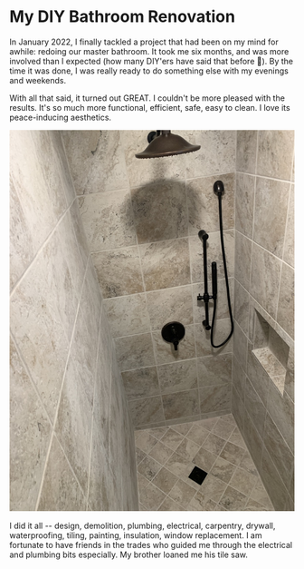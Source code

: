 # My DIY Bathroom Renovation

In January 2022, I finally tackled a project that had been on my mind for awhile: redoing our master bathroom.  It took me six months, and was more involved than I expected (how many DIY'ers have said that before 🤔).  By the time it was done, I was really ready to do something else with my evenings and weekends.

<!--more-->

With all that said, it turned out GREAT.  I couldn't be more pleased with the results.  It's so much more functional, efficient, safe, easy to clean.  I love its peace-inducing aesthetics.  

![](images/IMG_4740.jpg)

I did it all -- design, demolition, plumbing, electrical, carpentry, drywall, waterproofing, tiling, painting, insulation, window replacement.  I am fortunate to have friends in the trades who guided me through the electrical and plumbing bits especially.  My brother loaned me his tile saw.


